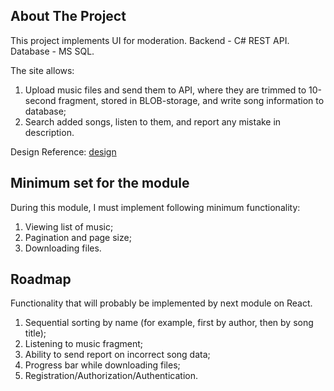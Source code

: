 ## About The Project

This project implements UI for moderation. 
Backend - C# REST API.
Database - MS SQL.

The site allows:
1) Upload music files and send them to API, where they are trimmed to 10-second fragment, stored in BLOB-storage, and write song information to database;
2) Search added songs, listen to them, and report any mistake in description.

Design Reference: [design](https://app.moqups.com/LTb5zOxHHLW3tRfnELOA6ExzimJVOVAV/view/page/ae14d583d)

## Minimum set for the module

During this module, I must implement following minimum functionality:
1) Viewing list of music;
2) Pagination and page size;
3) Downloading files.

## Roadmap

Functionality that will probably be implemented by next module on React.

1) Sequential sorting by name (for example, first by author, then by song title);
2) Listening to music fragment;
3) Ability to send report on incorrect song data;
4) Progress bar while downloading files;
5) Registration/Authorization/Authentication. 
